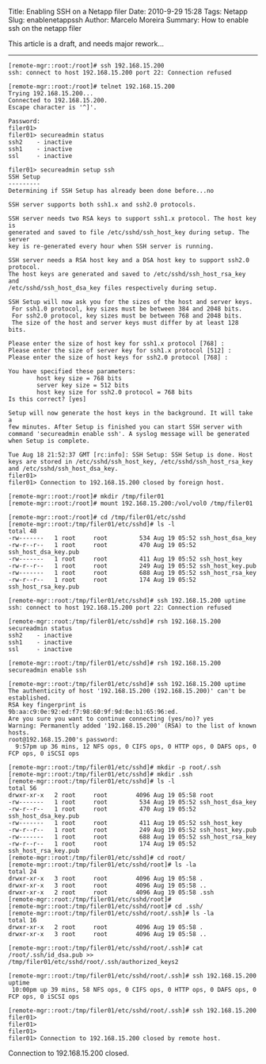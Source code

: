 Title: Enabling SSH on a Netapp filer
Date: 2010-9-29 15:28
Tags: Netapp
Slug: enablenetappssh
Author: Marcelo Moreira
Summary: How to enable ssh on the netapp filer

This article is a draft, and needs major rework...

---------

	[remote-mgr::root:/root]# ssh 192.168.15.200
	ssh: connect to host 192.168.15.200 port 22: Connection refused
	
	[remote-mgr::root:/root]# telnet 192.168.15.200
	Trying 192.168.15.200...
	Connected to 192.168.15.200.
	Escape character is '^]'.
	
	Password:
	filer01>
	filer01> secureadmin status
	ssh2    - inactive
	ssh1    - inactive
	ssl     - inactive
	
	filer01> secureadmin setup ssh
	SSH Setup
	---------
	Determining if SSH Setup has already been done before...no
	
	SSH server supports both ssh1.x and ssh2.0 protocols.
	
	SSH server needs two RSA keys to support ssh1.x protocol. The host key is
	generated and saved to file /etc/sshd/ssh_host_key during setup. The server
	key is re-generated every hour when SSH server is running.
	
	SSH server needs a RSA host key and a DSA host key to support ssh2.0 protocol.
	The host keys are generated and saved to /etc/sshd/ssh_host_rsa_key and
	/etc/sshd/ssh_host_dsa_key files respectively during setup.
	
	SSH Setup will now ask you for the sizes of the host and server keys.
	 For ssh1.0 protocol, key sizes must be between 384 and 2048 bits.
	 For ssh2.0 protocol, key sizes must be between 768 and 2048 bits.
	 The size of the host and server keys must differ by at least 128 bits.
	
	Please enter the size of host key for ssh1.x protocol [768] :
	Please enter the size of server key for ssh1.x protocol [512] :
	Please enter the size of host keys for ssh2.0 protocol [768] :
	
	You have specified these parameters:
	        host key size = 768 bits
	        server key size = 512 bits
	        host key size for ssh2.0 protocol = 768 bits
	Is this correct? [yes]
	
	Setup will now generate the host keys in the background. It will take a
	few minutes. After Setup is finished you can start SSH server with
	command 'secureadmin enable ssh'. A syslog message will be generated
	when Setup is complete.
	
	Tue Aug 18 21:52:37 GMT [rc:info]: SSH Setup: SSH Setup is done. Host keys are stored in /etc/sshd/ssh_host_key, /etc/sshd/ssh_host_rsa_key and /etc/sshd/ssh_host_dsa_key.
	filer01>
	filer01> Connection to 192.168.15.200 closed by foreign host.
	
	[remote-mgr::root:/root]# mkdir /tmp/filer01
	[remote-mgr::root:/root]# mount 192.168.15.200:/vol/vol0 /tmp/filer01
	
	[remote-mgr::root:/root]# cd /tmp/filer01/etc/sshd
	[remote-mgr::root:/tmp/filer01/etc/sshd]# ls -l
	total 48
	-rw-------   1 root     root         534 Aug 19 05:52 ssh_host_dsa_key
	-rw-r--r--   1 root     root         470 Aug 19 05:52 ssh_host_dsa_key.pub
	-rw-------   1 root     root         411 Aug 19 05:52 ssh_host_key
	-rw-r--r--   1 root     root         249 Aug 19 05:52 ssh_host_key.pub
	-rw-------   1 root     root         688 Aug 19 05:52 ssh_host_rsa_key
	-rw-r--r--   1 root     root         174 Aug 19 05:52 ssh_host_rsa_key.pub
	
	[remote-mgr::root:/tmp/filer01/etc/sshd]# ssh 192.168.15.200 uptime
	ssh: connect to host 192.168.15.200 port 22: Connection refused
	
	[remote-mgr::root:/tmp/filer01/etc/sshd]# rsh 192.168.15.200 secureadmin status
	ssh2    - inactive
	ssh1    - inactive
	ssl     - inactive
	
	[remote-mgr::root:/tmp/filer01/etc/sshd]# rsh 192.168.15.200 secureadmin enable ssh
	
	[remote-mgr::root:/tmp/filer01/etc/sshd]# ssh 192.168.15.200 uptime
	The authenticity of host '192.168.15.200 (192.168.15.200)' can't be established.
	RSA key fingerprint is 9b:aa:c9:0e:92:ed:f7:98:60:9f:9d:0e:b1:65:96:ed.
	Are you sure you want to continue connecting (yes/no)? yes
	Warning: Permanently added '192.168.15.200' (RSA) to the list of known hosts.
	root@192.168.15.200's password:
	  9:57pm up 36 mins, 12 NFS ops, 0 CIFS ops, 0 HTTP ops, 0 DAFS ops, 0 FCP ops, 0 iSCSI ops
	
	[remote-mgr::root:/tmp/filer01/etc/sshd]# mkdir -p root/.ssh
	[remote-mgr::root:/tmp/filer01/etc/sshd]# mkdir .ssh
	[remote-mgr::root:/tmp/filer01/etc/sshd]# ls -l
	total 56
	drwxr-xr-x   2 root     root        4096 Aug 19 05:58 root
	-rw-------   1 root     root         534 Aug 19 05:52 ssh_host_dsa_key
	-rw-r--r--   1 root     root         470 Aug 19 05:52 ssh_host_dsa_key.pub
	-rw-------   1 root     root         411 Aug 19 05:52 ssh_host_key
	-rw-r--r--   1 root     root         249 Aug 19 05:52 ssh_host_key.pub
	-rw-------   1 root     root         688 Aug 19 05:52 ssh_host_rsa_key
	-rw-r--r--   1 root     root         174 Aug 19 05:52 ssh_host_rsa_key.pub
	[remote-mgr::root:/tmp/filer01/etc/sshd]# cd root/
	[remote-mgr::root:/tmp/filer01/etc/sshd/root]# ls -la
	total 24
	drwxr-xr-x   3 root     root        4096 Aug 19 05:58 .
	drwxr-xr-x   3 root     root        4096 Aug 19 05:58 ..
	drwxr-xr-x   2 root     root        4096 Aug 19 05:58 .ssh
	[remote-mgr::root:/tmp/filer01/etc/sshd/root]#
	[remote-mgr::root:/tmp/filer01/etc/sshd/root]# cd .ssh/
	[remote-mgr::root:/tmp/filer01/etc/sshd/root/.ssh]# ls -la
	total 16
	drwxr-xr-x   2 root     root        4096 Aug 19 05:58 .
	drwxr-xr-x   3 root     root        4096 Aug 19 05:58 ..
	
	[remote-mgr::root:/tmp/filer01/etc/sshd/root/.ssh]# cat /root/.ssh/id_dsa.pub >> /tmp/filer01/etc/sshd/root/.ssh/authorized_keys2
	
	[remote-mgr::root:/tmp/filer01/etc/sshd/root/.ssh]# ssh 192.168.15.200 uptime
	 10:00pm up 39 mins, 58 NFS ops, 0 CIFS ops, 0 HTTP ops, 0 DAFS ops, 0 FCP ops, 0 iSCSI ops
	
	[remote-mgr::root:/tmp/filer01/etc/sshd/root/.ssh]# ssh 192.168.15.200
	filer01>
	filer01>
	filer01>
	filer01> Connection to 192.168.15.200 closed by remote host.
Connection to 192.168.15.200 closed.